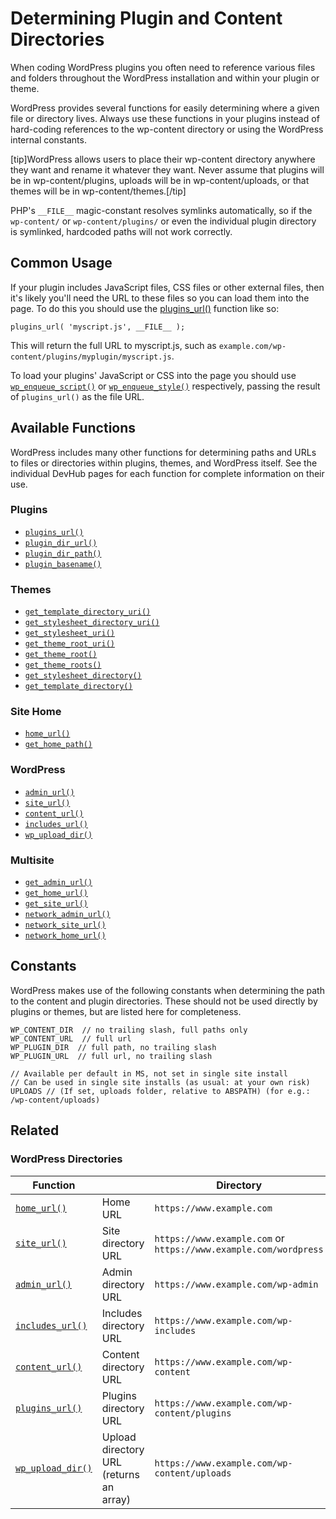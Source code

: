 # Determining Plugin and Content Directories

When coding WordPress plugins you often need to reference various files and folders throughout the WordPress installation and within your plugin or theme.

WordPress provides several functions for easily determining where a given file or directory lives. Always use these functions in your plugins instead of hard-coding references to the wp-content directory or using the WordPress internal constants.

[tip]WordPress allows users to place their wp-content directory anywhere they want and rename it whatever they want. Never assume that plugins will be in wp-content/plugins, uploads will be in wp-content/uploads, or that themes will be in wp-content/themes.[/tip]

PHP's `__FILE__` magic-constant resolves symlinks automatically, so if the `wp-content/` or `wp-content/plugins/` or even the individual plugin directory is symlinked, hardcoded paths will not work correctly.

## Common Usage

If your plugin includes JavaScript files, CSS files or other external files, then it's likely you'll need the URL to these files so you can load them into the page. To do this you should use the [plugins_url()](https://developer.wordpress.org/reference/functions/plugins_url/) function like so:

```
plugins_url( 'myscript.js', __FILE__ );
```

This will return the full URL to myscript.js, such as `example.com/wp-content/plugins/myplugin/myscript.js`.

To load your plugins' JavaScript or CSS into the page you should use [`wp_enqueue_script()`](https://developer.wordpress.org/reference/functions/wp_enqueue_script/) or [`wp_enqueue_style()`](https://developer.wordpress.org/reference/functions/wp_enqueue_style/) respectively, passing the result of `plugins_url()` as the file URL.

## Available Functions

WordPress includes many other functions for determining paths and URLs to files or directories within plugins, themes, and WordPress itself. See the individual DevHub pages for each function for complete information on their use.

### Plugins

- [`plugins_url()`](https://developer.wordpress.org/reference/functions/plugins_url/)
- [`plugin_dir_url()`](https://developer.wordpress.org/reference/functions/plugin_dir_url/)
- [`plugin_dir_path()`](https://developer.wordpress.org/reference/functions/plugin_dir_path/)
- [`plugin_basename()`](https://developer.wordpress.org/reference/functions/plugin_basename/)

### Themes

- [`get_template_directory_uri()`](https://developer.wordpress.org/reference/functions/get_template_directory_uri/)
- [`get_stylesheet_directory_uri()`](https://developer.wordpress.org/reference/functions/get_stylesheet_directory_uri/)
- [`get_stylesheet_uri()`](https://developer.wordpress.org/reference/functions/get_stylesheet_uri/)
- [`get_theme_root_uri()`](https://developer.wordpress.org/reference/functions/get_theme_root_uri/)
- [`get_theme_root()`](https://developer.wordpress.org/reference/functions/get_theme_root/)
- [`get_theme_roots()`](https://developer.wordpress.org/reference/functions/get_theme_roots/)
- [`get_stylesheet_directory()`](https://developer.wordpress.org/reference/functions/get_stylesheet_directory/)
- [`get_template_directory()`](https://developer.wordpress.org/reference/functions/get_template_directory/)

### Site Home

- [`home_url()`](https://developer.wordpress.org/reference/functions/home_url/)
- [`get_home_path()`](https://developer.wordpress.org/reference/functions/get_home_path/)


### WordPress

- [`admin_url()`](https://developer.wordpress.org/reference/functions/admin_url/)
- [`site_url()`](https://developer.wordpress.org/reference/functions/site_url/)
- [`content_url()`](https://developer.wordpress.org/reference/functions/content_url/)
- [`includes_url()`](https://developer.wordpress.org/reference/functions/includes_url/)
- [`wp_upload_dir()`](https://developer.wordpress.org/reference/functions/wp_upload_dir/)

### Multisite

- [`get_admin_url()`](https://developer.wordpress.org/reference/functions/get_admin_url/)
- [`get_home_url()`](https://developer.wordpress.org/reference/functions/get_home_url/)
- [`get_site_url()`](https://developer.wordpress.org/reference/functions/get_site_url/)
- [`network_admin_url()`](https://developer.wordpress.org/reference/functions/network_admin_url/)
- [`network_site_url()`](https://developer.wordpress.org/reference/functions/network_site_url/)
- [`network_home_url()`](https://developer.wordpress.org/reference/functions/network_home_url/)

## Constants

WordPress makes use of the following constants when determining the path to the content and plugin directories. These should not be used directly by plugins or themes, but are listed here for completeness.

```
WP_CONTENT_DIR  // no trailing slash, full paths only
WP_CONTENT_URL  // full url 
WP_PLUGIN_DIR  // full path, no trailing slash
WP_PLUGIN_URL  // full url, no trailing slash

// Available per default in MS, not set in single site install
// Can be used in single site installs (as usual: at your own risk)
UPLOADS // (If set, uploads folder, relative to ABSPATH) (for e.g.: /wp-content/uploads)
```

## Related

### WordPress Directories

| Function | | Directory |
| --- | --- | --- |
| [`home_url()`](https://developer.wordpress.org/reference/functions/home_url/) | Home URL | `https://www.example.com` |
| [`site_url()`](https://developer.wordpress.org/reference/functions/site_url/) | Site directory URL | `https://www.example.com` or `https://www.example.com/wordpress` |
| [`admin_url()`](https://developer.wordpress.org/reference/functions/admin_url/) | Admin directory URL | `https://www.example.com/wp-admin` |
| [`includes_url()`](https://developer.wordpress.org/reference/functions/includes_url/) | Includes directory URL | `https://www.example.com/wp-includes` |
| [`content_url()`](https://developer.wordpress.org/reference/functions/content_url/) | Content directory URL | `https://www.example.com/wp-content` |
| [`plugins_url()`](https://developer.wordpress.org/reference/functions/plugins_url/) | Plugins directory URL | `https://www.example.com/wp-content/plugins` |
| [`wp_upload_dir()`](https://developer.wordpress.org/reference/functions/wp_upload_dir/) | Upload directory URL (returns an array) | `https://www.example.com/wp-content/uploads` |